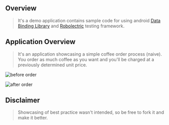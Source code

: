 ## Overview
> It's a demo application contains sample code for using 
android [Data Binding Library][data_binding_library] and [Robolectric][robolectric] testing framework.

## Application Overview
>It's an application showcasing a simple coffee order process (naive). You order as much coffee as you want and you'll be charged at a previously determined unit price.

![before order][screenshot_before_order]

![after order][screenshot_after_order]

## Disclaimer
> Showcasing of best practice wasn't intended, so be free to fork it and make 
it better.

[data_binding_library]: [https://developer.android.com/topic/libraries/data-binding/index.html]
[robolectric]: [http://robolectric.org/]
[screenshot_before_order]: [./screenshots/before_order.png]
[screenshot_after_order]: [./screenshots/after_order.png]
